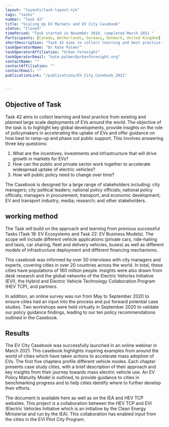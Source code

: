 ```yaml
---
layout: "layouts/task-layout.njk"
tags: "tasks"
number: "Task 42"
title: "Scaling Up EV Markets and EV City Casebook"
status: "Closed"
timePeriod: "Task started in November 2018, completed March 2021 "
Participants: [Canada, Netherlands, Germany, Denmark, United Kingdom]
shortDescription: "Task 42 aims to collect learning and best practice from existing and planned large scale deployments of EVs around the world. "
taskOperatorName: "Dr Kate Palmer"
taskOperatorAffiliation: "Urban Foresight"
taskOperatorEmail: "kate.palmer@urbanforesight.org"
contactName: ""
contactAffiliation: ""
contactEmail: ""
publicationLink: "/publications/EV_City_Casebook_2021"


---
```


## Objective of Task
Task 42 aims to collect learning and best practice from existing and planned large scale deployments of EVs around the world. The objective of the task is to highlight key global developments, provide insights on the role of policymakers in accelerating the uptake of EVs and offer guidance on how best to ramp-up and phase out public support. This involves answering three key questions:  

1. What are the incentives, investments and infrastructure that will drive growth in markets for EVs?  
2. How can the public and private sector work together to accelerate widespread uptake of electric vehicles?  
3. How will public policy need to change over time? 


The Casebook is designed for a large range of stakeholders including: city managers; city political leaders; national policy officials; national policy officials; managers in procurement, transport, and economic development; EV and transport industry; media; research; and other stakeholders. 

## working method
The Task will build on the approach and learning from previous successful Tasks (Task 18: EV Ecosystems and Task 22: EV Business Models). The scope will include different vehicle applications (private cars, ride-hailing and taxis, car sharing, fleet and delivery vehicles, buses) as well as different models of infrastructure deployment and different financing mechanisms.  

This casebook was informed by over 50 interviews with city managers and experts, covering cities in over 20 countries across the world. In total, these cities have populations of 160 million people. Insights were also drawn from desk research and the global networks of the Electric Vehicles Initiative (EVI), the Hybrid and Electric Vehicle Technology Collaboration Program (HEV TCP), and partners. 

In addition, an online survey was run from May to September 2020 to ensure cities had an input into the process and put forward potential case studies. Two workshops were held virtually in September 2020 to validate our policy guidance findings, leading to our ten policy recommendations outlined in the Casebook. 

## Results
The EV City Casebook was successfully launched in an online webinar in March 2021. This casebook highlights inspiring examples from around the world of cities which have taken actions to accelerate mass adoption of EVs. The first five chapters profile different vehicle modes. Each chapter presents case study cities, with a brief description of their approach and key insights from their journey towards mass electric vehicle use. An EV Policy Maturity Model is outlined, to provide guidance to cities in benchmarking progress and to help cities identify where to further develop their efforts. 

The document is available here as well as on the IEA and HEV TCP websites. This project is a collaboration between the HEV TCP and EVI (Electric Vehicles Initiative which is an initiative by the Clean Energy Ministerial and run by the IEA). This collaboration has enabled input from the cities in the EVI Pilot City Program. 
